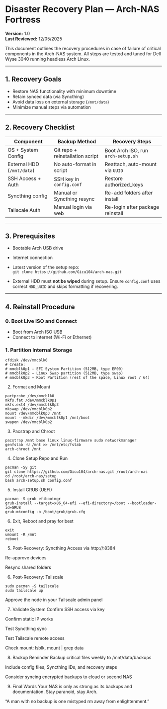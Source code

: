 # Disaster Recovery Plan — Arch-NAS Fortress

**Version:** 1.0  
**Last Reviewed:** 12/05/2025

This document outlines the recovery procedures in case of failure of critical components in the Arch-NAS system. All steps are tested and tuned for Dell Wyse 3040 running headless Arch Linux.

---

## 1. Recovery Goals

- Restore NAS functionality with minimum downtime
- Retain synced data (via Syncthing)
- Avoid data loss on external storage (`/mnt/data`)
- Minimize manual steps via automation

---

## 2. Recovery Checklist

| Component                  | Backup Method                  | Recovery Steps                      |
|---------------------------|---------------------------------|-------------------------------------|
| OS + System Config        | Git repo + reinstallation script | Boot Arch ISO, run `arch-setup.sh` |
| External HDD (`/mnt/data`) | No auto-format in script        | Reattach, auto-mount via `UUID`     |
| SSH Access + Auth         | SSH key in `config.conf`        | Restore authorized_keys             |
| Syncthing config          | Manual or Syncthing resync      | Re-add folders after install        |
| Tailscale Auth            | Manual login via web            | Re-login after package reinstall    |

---

## 3. Prerequisites

- Bootable Arch USB drive
- Internet connection
- Latest version of the setup repo:  
  `git clone https://github.com/Gicu104/arch-nas.git`

- External HDD must **not be wiped** during setup. Ensure `config.conf` uses correct `HDD_UUID` and skips formatting if recovering.

---

## 4. Reinstall Procedure

### 0. Boot Live ISO and Connect
- Boot from Arch ISO USB
- Connect to internet (Wi-Fi or Ethernet)

### 1. Partition Internal Storage

```
cfdisk /dev/mmcblk0
# Create:
# mmcblk0p1 – EFI System Partition (512MB, type EF00)
# mmcblk0p2 – Linux Swap partition (512MB, type swap)
# mmcblk0p3 – Root Partition (rest of the space, Linux root / 64)
```
2. Format and Mount
```
partprobe /dev/mmcblk0
mkfs.fat /dev/mmcblk0p1
mkfs.ext4 /dev/mmcblk0p3
mkswap /dev/mmcblk0p2
mount /dev/mmcblk0p3 /mnt
mount --mkdir /dev/mmcblk0p1 /mnt/boot
swapon /dev/mmcblk0p2
```
3. Pacstrap and Chroot
```
pacstrap /mnt base linux linux-firmware sudo networkmanager
genfstab -U /mnt >> /mnt/etc/fstab
arch-chroot /mnt
```
4. Clone Setup Repo and Run
```
pacman -Sy git
git clone https://github.com/Gicu104/arch-nas.git /root/arch-nas
cd /root/arch-nas/setup
bash arch-setup.sh config.conf
```
5. Install GRUB (UEFI)
```
pacman -S grub efibootmgr
grub-install --target=x86_64-efi --efi-directory=/boot --bootloader-id=GRUB
grub-mkconfig -o /boot/grub/grub.cfg
```
6. Exit, Reboot and pray for best 
```
exit
umount -R /mnt
reboot
```
5. Post-Recovery: Syncthing
Access via http://<NAS-IP>:8384

Re-approve devices

Resync shared folders

6. Post-Recovery: Tailscale
```
sudo pacman -S tailscale
sudo tailscale up
```
Approve the node in your Tailscale admin panel

7. Validate System
Confirm SSH access via key

Confirm static IP works

Test Syncthing sync

Test Tailscale remote access

Check mount: lsblk, mount | grep data

8. Backup Reminder
Backup critical files weekly to /mnt/data/backups

Include config files, Syncthing IDs, and recovery steps

Consider syncing encrypted backups to cloud or second NAS

9. Final Words
Your NAS is only as strong as its backups and documentation.
Stay paranoid, stay Arch.

“A man with no backup is one mistyped rm away from enlightenment.”
